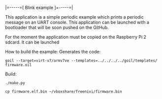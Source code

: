 |=-----=[ Blink example ]=-----=|

This application is a simple periodic example which prints a periodic message on an UART console.
This application can be launched with a bootloader that will be soon pushed on the GitHub.

For the moment the application must be copied on the Raspberry Pi 2 sdcard.
It can be launched

How to build the example:
Generates the code:
```
goil --target=virt-v7/armv7ve --templates=../../../../goil/templates/ firmware.oil
```

Build:
```
./make.py
```
```
cp firmware.elf.bin ~/vboxshare/freenivi/firmware.bin
```
